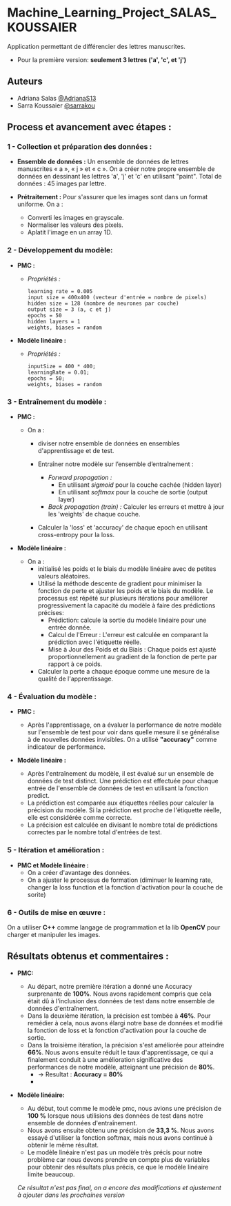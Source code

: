 # Machine_Learning_Project_SALAS_KOUSSAIER
Application permettant de différencier des lettres manuscrites.
- Pour la première version: **seulement 3 lettres ('a', 'c', et 'j')**
  
## Auteurs

- Adriana Salas [@AdrianaS13](https://github.com/AdrianaS13)
- Sarra Koussaier [@sarrakou](https://github.com/sarrakou)

## Process et avancement avec étapes : 
### 1 - Collection et préparation des données :

* **Ensemble de données :**
  Un ensemble de données de lettres manuscrites « a », « j » et « c ». On a créer notre propre ensemble de données en dessinant les lettres 'a', 'j' et 'c' en utilisant "paint". Total de données : 45 images par lettre. 

* **Prétraitement :** Pour s'assurer que les images sont dans un format uniforme. On a : 
    * Converti les images en grayscale.
    * Normaliser les valeurs des pixels.
    * Aplatit l'image en un array 1D.

### 2 - Développement du modèle: 

* **PMC :**
  - *Propriétés :*
    ```
    learning rate = 0.005
    input size = 400x400 (vecteur d'entrée = nombre de pixels)
    hidden size = 128 (nombre de neurones par couche)
    output size = 3 (a, c et j)
    epochs = 50
    hidden layers = 1
    weights, biases = random
    ```

* **Modèle linéaire :**
  - *Propriétés :*
    ```
    inputSize = 400 * 400;
    learningRate = 0.01;
    epochs = 50;
    weights, biases = random
    ```

### 3 - Entraînement du modèle :

* **PMC :**
  - On a :
    * diviser notre ensemble de données en ensembles d'apprentissage et de test.
    * Entraîner notre modèle sur l’ensemble d’entraînement : 
      * *Forward propagation :*
        - En utilisant *sigmoid* pour la couche cachée (hidden layer)
        - En utilisant *softmax* pour la couche de sortie (output layer)
      * *Back propagation (train) :* 
        Calculer les erreurs et mettre à jour les 'weights' de chaque couche.
    
    * Calculer la 'loss' et 'accuracy' de chaque epoch en utilisant cross-entropy pour la loss.
   
* **Modèle linéaire :**
  - On a :    
     * initialisé les poids et le biais du modèle linéaire avec de petites valeurs aléatoires.
     * Utilisé la méthode descente de gradient pour minimiser la fonction de perte et ajuster les poids et le biais du modèle. Le processus est répété sur plusieurs itérations pour améliorer progressivement la capacité du   modèle à faire des prédictions précises:
          - Prédiction: calcule la sortie du modèle linéaire pour une entrée donnée.
          - Calcul de l'Erreur : L'erreur est calculée en comparant la prédiction avec l'étiquette réelle.
          - Mise à Jour des Poids et du Biais : Chaque poids est ajusté proportionnellement au gradient de la fonction de perte par rapport à ce poids.
     * Calculer la perte a chaque époque comme une mesure de la qualité de l'apprentissage.

### 4 - Évaluation du modèle :

* **PMC :**
  - Après l'apprentissage, on a évaluer la performance de notre modèle sur l'ensemble de test pour voir dans quelle mesure il se généralise à de nouvelles données invisibles.
  On a utilisé **"accuracy"** comme indicateur de performance.

* **Modèle linéaire :**
  - Après l'entraînement du modèle, il est évalué sur un ensemble de données de test distinct. Une prédiction est effectuée pour chaque entrée de l'ensemble de données de test en utilisant la fonction predict.
  - La prédiction est comparée aux étiquettes réelles pour calculer la précision du modèle. Si la prédiction est proche de l'étiquette réelle, elle est considérée comme correcte.
  - La précision est calculée en divisant le nombre total de prédictions correctes par le nombre total d'entrées de test.

### 5 - Itération et amélioration :

* **PMC et Modèle linéaire :**
  - On a créer d'avantage des données.
  - On a ajuster le processus de formation (diminuer le learning rate, changer la loss function et la fonction d'activation pour la couche de sorite)

### 6 - Outils de mise en œuvre :

  On a utiliser **C++** comme langage de programmation et la lib **OpenCV** pour charger et manipuler les images.

## Résultats obtenus et commentaires : 

* **PMC:**
  * Au départ, notre première itération a donné une Accuracy surprenante de **100%**. Nous avons rapidement compris que cela était dû à l'inclusion des données de test dans notre ensemble de données d'entraînement.
  * Dans la deuxième itération, la précision est tombée à **46%**. Pour remédier à cela, nous avons élargi notre base de données et modifié la fonction de loss et la fonction d'activation pour la couche de sortie.
  * Dans la troisième itération, la précision s'est améliorée pour atteindre **66%**. Nous avons ensuite réduit le taux d'apprentissage, ce qui a finalement conduit à une amélioration significative des performances de notre modèle, atteignant une précision de **80%**.
    - → Resultat : **Accuracy = 80%**
    - 
* **Modèle linéaire:**
  * Au début, tout comme le modèle pmc, nous avions une précision de **100 %** lorsque nous utilisions des données de test dans notre ensemble de données d'entraînement.
  * Nous avons ensuite obtenu une précision de **33,3 %**. Nous avons essayé d'utiliser la fonction softmax, mais nous avons continué à obtenir le même résultat.
  * Le modèle linéaire n'est pas un modèle très précis pour notre problème car nous devons prendre en compte plus de variables pour obtenir des résultats plus précis, ce que le modèle linéaire limite beaucoup.
  
  *Ce résultat n'est pas final, on a encore des modifications et ajustement à ajouter dans les prochaines version*

  


